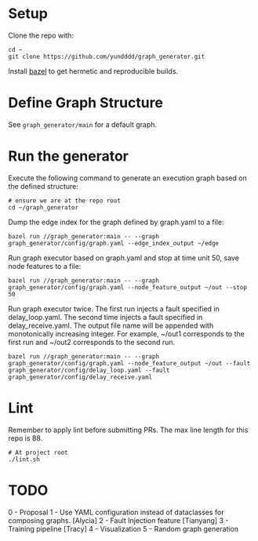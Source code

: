 # Setup

Clone the repo with:

```
cd ~
git clone https://github.com/yundddd/graph_generator.git
```

Install [bazel](https://bazel.build/install) to get hermetic and reproducible builds.

# Define Graph Structure

See `graph_generator/main` for a default graph.

# Run the generator

Execute the following command to generate an execution graph based on the defined structure:

```
# ensure we are at the repo root
cd ~/graph_generator
```

Dump the edge index for the graph defined by graph.yaml to a file:

```
bazel run //graph_generator:main -- --graph graph_generator/config/graph.yaml --edge_index_output ~/edge
```

Run graph executor based on graph.yaml and stop at time unit 50, save node features to a file:

```
bazel run //graph_generator:main -- --graph graph_generator/config/graph.yaml --node_feature_output ~/out --stop 50
```

Run graph executor twice. The first run injects a fault specified in delay_loop.yaml. The second time injects a fault specified in delay_receive.yaml. The output file name will be appended with monotonically increasing integer. For example, ~/out1 corresponds to the first run and ~/out2 corresponds to the second run.

```
bazel run //graph_generator:main -- --graph graph_generator/config/graph.yaml --node_feature_output ~/out --fault graph_generator/config/delay_loop.yaml --fault graph_generator/config/delay_receive.yaml
```

# Lint

Remember to apply lint before submitting PRs. The max line length for this repo is 88.

```
# At project root
./lint.sh
```

# TODO

0 - Proposal
1 - Use YAML configuration instead of dataclasses for composing graphs. [Alycia]
2 - Fault Injection feature [Tianyang]
3 - Training pipeline [Tracy]
4 - Visualization
5 - Random graph generation
